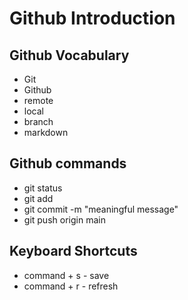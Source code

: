 # Github Introduction

## Github Vocabulary
- Git
- Github
- remote
- local
- branch
- markdown

## Github commands
-  git status
- git add <file-name>
- git commit -m "meaningful message"
- git push origin main

## Keyboard Shortcuts
- command + s - save
- command + r - refresh

